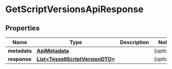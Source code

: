 

# GetScriptVersionsApiResponse


## Properties

Name | Type | Description | Notes
------------ | ------------- | ------------- | -------------
**metadata** | [**ApiMetadata**](ApiMetadata.md) |  |  [optional]
**response** | [**List&lt;TessellScriptVersionDTO&gt;**](TessellScriptVersionDTO.md) |  |  [optional]



